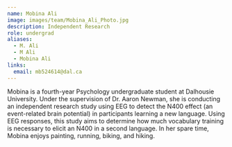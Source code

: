 ```yaml
---
name: Mobina Ali
image: images/team/Mobina_Ali_Photo.jpg
description: Independent Research
role: undergrad
aliases:
  - M. Ali
  - M Ali
  - Mobina Ali
links:
  email: mb524614@dal.ca
---
```


Mobina is a fourth-year Psychology undergraduate student at Dalhousie University. Under the supervision of Dr. Aaron Newman, she is conducting an independent research study using EEG to detect the N400 effect (an event-related brain potential) in participants learning a new language. Using EEG responses, this study aims to determine how much vocabulary training is necessary to elicit an N400 in a second language. In her spare time, Mobina enjoys painting, running, biking, and hiking.